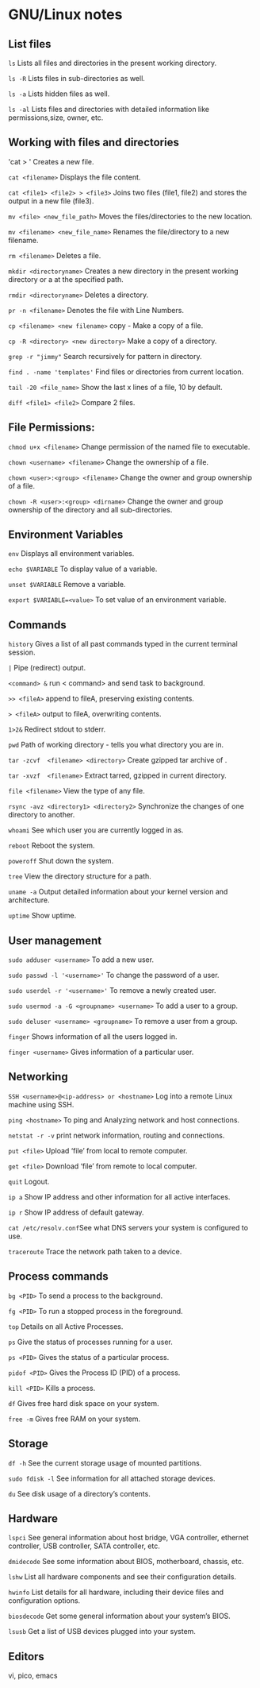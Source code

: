 # GNU/Linux notes

## List files

`ls` Lists all files and directories in the present working directory.

`ls -R` Lists files in sub-directories as well.

`ls -a` Lists hidden files as well.

`ls -al` Lists files and directories with detailed information like permissions,size, owner, etc.

## Working with files and directories

'cat > <filename>' Creates a new file.

`cat <filename>` Displays the file content.

`cat <file1> <file2> > <file3>` Joins two files (file1, file2) and stores the output in a new file (file3).

`mv <file> <new_file_path>` Moves the files/directories to the new location.

`mv <filename> <new_file_name>` Renames the file/directory to a new filename.

`rm <filename>` Deletes a file.

`mkdir <directoryname>` Creates a new directory in the present working directory or a at the specified path.

`rmdir <directoryname>` Deletes a directory.

`pr -n <filename>` Denotes the file with Line Numbers.

`cp <filename> <new filename>` copy - Make a copy of a file.

`cp -R <directory> <new directory>` Make a copy of a directory.

`grep -r "jimmy"` Search recursively for pattern in directory.

`find . -name 'templates'` Find files or directories from current location.

`tail -20 <file_name>` Show the last x lines of a file, 10 by default.

`diff <file1> <file2>` Compare 2 files.

## File Permissions:

`chmod u+x <filename>` Change permission of the named file to executable.

`chown <username> <filename>` Change the ownership of a file.

`chown <user>:<group> <filename>` Change the owner and group ownership of a file.

`chown -R <user>:<group> <dirname>` Change the owner and group ownership of the directory and all sub-directories.

## Environment Variables

`env` Displays all environment variables.

`echo $VARIABLE` To display value of a variable.

`unset $VARIABLE` Remove a variable.

`export $VARIABLE=<value>` To set value of an environment variable.

## Commands

`history` Gives a list of all past commands typed in the current terminal session.

`|` Pipe (redirect) output.

`<command> &` run < command> and send task to background.

`>> <fileA>` append to fileA, preserving existing contents.

`> <fileA>` output to fileA, overwriting contents.

`1>2&` Redirect stdout to stderr.

`pwd` Path of working directory - tells you what directory you are in.

`tar -zcvf  <filename> <directory>` Create gzipped tar archive of <directory>.

`tar -xvzf  <filename>` Extract tarred, gzipped <filename> in current directory.

`file <filename>` View the type of any file.

`rsync -avz <directory1> <directory2>` Synchronize the changes of one directory to another.

`whoami` See which user you are currently logged in as.

`reboot` Reboot the system.

`poweroff` Shut down the system.

`tree` View the directory structure for a path.

`uname -a` Output detailed information about your kernel version and architecture.

`uptime` Show uptime.

## User management

`sudo adduser <username>` To add a new user.

`sudo passwd -l '<username>'` To change the password of a user.

`sudo userdel -r '<username>'` To remove a newly created user.

`sudo usermod -a -G <groupname> <username>` To add a user to a group.

`sudo deluser <username> <groupname>` To remove a user from a group.

`finger` Shows information of all the users logged in.

`finger <username>` Gives information of a particular user.

## Networking

`SSH <username>@<ip-address> or <hostname>` Log into a remote Linux machine using SSH.

`ping <hostname>` To ping and Analyzing network and host connections.

`netstat -r -v` print network information, routing and connections.

`put <file>` Upload ‘file’ from local to remote computer.

`get <file>` Download ‘file’ from remote to local computer.

`quit` Logout.

`ip a` Show IP address and other information for all active interfaces.

`ip r` Show IP address of default gateway.

`cat /etc/resolv.conf`See what DNS servers your system is configured to use.

`traceroute` Trace the network path taken to a device.

## Process commands

`bg <PID>` To send a process to the background.

`fg <PID>` To run a stopped process in the foreground.

`top` Details on all Active Processes.

`ps` Give the status of processes running for a user.

`ps <PID>` Gives the status of a particular process.

`pidof <PID>` Gives the Process ID (PID) of a process.

`kill <PID>` Kills a process.

`df` Gives free hard disk space on your system.

`free -m` Gives free RAM on your system.

## Storage

`df -h` See the current storage usage of mounted partitions.

`sudo fdisk -l` See information for all attached storage devices.

`du` See disk usage of a directory’s contents.

## Hardware

`lspci` See general information about host bridge, VGA controller, ethernet controller, USB controller, SATA controller, etc.

`dmidecode` See some information about BIOS, motherboard, chassis, etc.

`lshw` List all hardware components and see their configuration details.

`hwinfo` List details for all hardware, including their device files and configuration options.

`biosdecode` Get some general information about your system’s BIOS.

`lsusb` Get a list of USB devices plugged into your system.

## Editors

vi, pico, emacs

